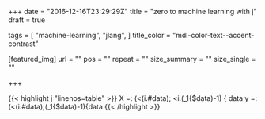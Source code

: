 +++
date = "2016-12-16T23:29:29Z"
title = "zero to machine learning with j"
draft = true

tags = [
  "machine-learning",
  "jlang",
]
title_color = "mdl-color-text--accent-contrast"

[featured_img]
  url = ""
  pos = ""
  repeat = ""
  size_summary = ""
  size_single = ""

+++

{{< highlight j "linenos=table" >}}
X =: (<(i.#data); <i.(_1{$data)-1) { data
y =: (<(i.#data);(_1{$data)-1){data
{{< /highlight >}}

